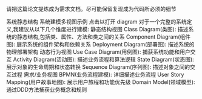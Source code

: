 请把这篇论文提炼成为需求文档。尽可能保留复现成为代码所必须的细节

系统静态结构 系统建模多视图示例 点击以打开 diagram 对于一个完整的系统定义,我建议从以下几个维度进行建模:
静态结构视图
Class Diagram(类图): 描述系统的静态结构,包括类、属性、方法和类之间的关系
Component Diagram(组件图): 展示系统的组件架构和依赖关系
Deployment Diagram(部署图): 描述系统的物理部署架构
动态行为视图
Use Case Diagram(用例图): 捕获系统功能和用户交互
Activity Diagram(活动图): 描述业务流程和算法逻辑
State Diagram(状态图): 展示对象的生命周期和状态转换
Sequence Diagram(序列图): 描述对象之间的交互过程
需求/业务视图
BPMN(业务流程建模): 详细描述业务流程
User Story Mapping(用户故事地图): 展示用户旅程和功能优先级
Domain Model(领域模型): 通过DDD方法捕获业务概念和规则